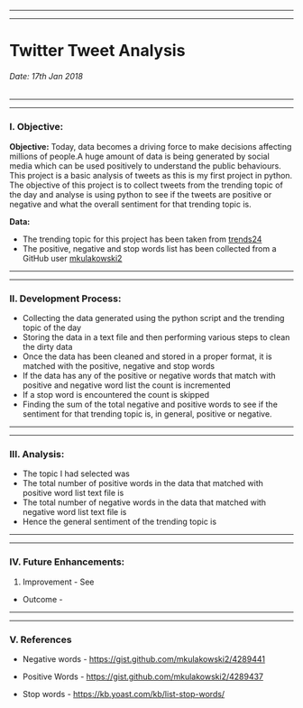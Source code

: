 ******************************************************************************************************************************
******************************************************************************************************************************

# Twitter Tweet Analysis  

###### Date: 17th Jan 2018                                                                                                     

******************************************************************************************************************************
******************************************************************************************************************************

### I.	Objective: 

**Objective:** 
Today, data becomes a driving force to make decisions affecting millions of people.A huge amount of data is being generated by social media which can be used positively to understand the public behaviours. This project is a basic analysis of tweets as this is my first project in python. The objective of this project is to collect tweets from the trending topic of the day and analyse is using python to see if the tweets are positive or negative and what the overall sentiment for that trending topic is. 


**Data:**

* The trending topic for this project has been taken from [trends24](https://trends24.in/united-states/)
* The positive, negative and stop  words list has been collected from a GitHub user [mkulakowski2](https://github.com/mkulakowski2)


******************************************************************************************************************************
******************************************************************************************************************************

### II. 	Development Process:  

* Collecting the data generated using the python script and the trending topic of the day 
* Storing the data in a text file and then performing various steps to clean the dirty data 
* Once the data has been cleaned and stored in a proper format, it is matched with the positive, negative and stop words
* If the data has any of the positive or negative words that match with positive and negative word list the count is incremented 
* If a stop word is encountered the count is skipped 
* Finding the sum of the total negative and positive words to see if the sentiment for that trending topic is, in general, positive or negative.



******************************************************************************************************************************
******************************************************************************************************************************

### III.	Analysis:

* The topic I had selected was 
* The total number of positive words in the data that matched with positive word list text file is 
* The total number of negative words in the data that matched with negative word list text file is 
* Hence the general sentiment of the trending topic is 

******************************************************************************************************************************
******************************************************************************************************************************

### IV. Future Enhancements:

1) Improvement - See 
*  Outcome - 

******************************************************************************************************************************
******************************************************************************************************************************
### V. References 

* Negative words - https://gist.github.com/mkulakowski2/4289441

* Positive Words - https://gist.github.com/mkulakowski2/4289437

* Stop words - https://kb.yoast.com/kb/list-stop-words/
